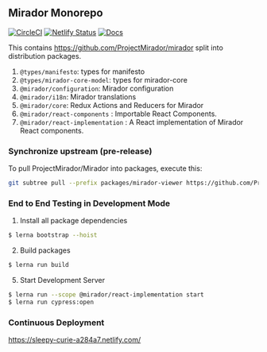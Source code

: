 ## Mirador Monorepo
[![CircleCI](https://circleci.com/gh/ubl-chj/mirador-monorepo.svg?style=shield)](https://circleci.com/gh/ubl-chj/mirador-monorepo)
[![Netlify Status](https://api.netlify.com/api/v1/badges/09e9855d-7322-4056-9b26-82b05a3ad656/deploy-status)](https://app.netlify.com/sites/sleepy-curie-a284a7/deploys)
[![Docs](https://img.shields.io/badge/docs-0.1.0-green.svg)](https://ubl-chj.github.io/mirador-monorepo/)

This contains https://github.com/ProjectMirador/mirador split into distribution packages.
1. `@types/manifesto`: types for manifesto
2. `@types/mirador-core-model`: types for mirador-core
3. `@mirador/configuration`: Mirador configuration
4. `@mirador/i18n`: Mirador translations
5. `@mirador/core`: Redux Actions and Reducers for Mirador
6. `@mirador/react-components` : Importable React Components.
7. `@mirador/react-implementation` : A React implementation of Mirador React components.

### Synchronize upstream (pre-release)
To pull ProjectMirador/Mirador into packages, execute this:

```bash
git subtree pull --prefix packages/mirador-viewer https://github.com/ProjectMirador/mirador.git master
```
### End to End Testing in Development Mode
1. Install all package dependencies
```bash
$ lerna bootstrap --hoist
```
2. Build packages
```bash
$ lerna run build
``` 

5. Start Development Server
```bash
$ lerna run --scope @mirador/react-implementation start
$ lerna run cypress:open
```

### Continuous Deployment 
https://sleepy-curie-a284a7.netlify.com/


